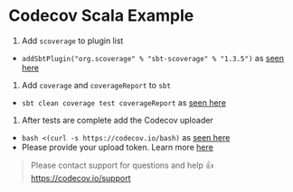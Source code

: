 Codecov Scala Example
=====================

1. Add `scoverage` to plugin list
  - `addSbtPlugin("org.scoverage" % "sbt-scoverage" % "1.3.5")` as [seen here](https://github.com/codecov/example-scala/blob/master/project/plugins.sbt#L1)
1. Add `coverage` and `coverageReport` to `sbt`
  - `sbt clean coverage test coverageReport` as [seen here](https://github.com/codecov/example-scala/blob/master/.travis.yml#L7)
1. After tests are complete add the Codecov uploader
  - `bash <(curl -s https://codecov.io/bash)` as [seen here](https://github.com/codecov/example-scala/blob/master/.travis.yml#L10)
  - Please provide your upload token. Learn more [here](http://docs.codecov.io/docs/about-the-codecov-bash-uploader#section-upload-token)

> Please contact support for questions and help :thumbsup: https://codecov.io/support

[1]: https://codecov.io/
[2]: https://twitter.com/codecov
[3]: mailto:hello@codecov.io
[4]: https://github.com/codecov/codecov-bash

